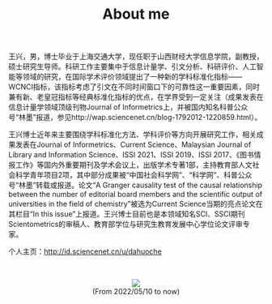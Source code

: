 ﻿---
layout: page
title: About me
cover: false
---
王兴，男，博士毕业于上海交通大学，现任职于山西财经大学信息学院，副教授，硕士研究生导师。科研工作主要集中于信息计量学、引文分析、科研评价、人工智能等领域的研究，在国际学术评价领域提出了一种新的学科标准化指标——WCNCI指标，该指标考虑了引文在不同时间窗口下的可靠性这一重要因素，同时兼有新、老皇冠指标等经典标准化指标的优点，在学界受到一定关注（成果发表在信息计量学领域顶级刊物Journal of Informetrics上，并被国内知名科普公众号“林墨”报道，参见http://wap.sciencenet.cn/blog-1792012-1220859.html）。

王兴博士近年来主要围绕学科标准化方法、学科评价等方向开展研究工作，相关成果发表在Journal of Informetrics、Current Science、Malaysian Journal of Library and Information Science、ISSI 2021、ISSI 2019、ISSI 2017、《图书情报工作》等国内外重要期刊及学术会议上，出版学术专著1部，主持教育部人文社会科学青年项目2项，其中部分成果被“中国社会科学网”、“科学网”、科普公众号“林墨”转载或报道。论文“A Granger causality test of the causal relationship between the number of editorial board members and the scientific output of universities in the field of chemistry”被选为Current Science当期的亮点论文在其栏目“In this issue”上报道。王兴博士目前也是本领域知名SCI、SSCI期刊Scientometrics的审稿人、教育部学位与研究生教育发展中心学位论文评审专家。 

个人主页：http://id.sciencenet.cn/u/dahuoche

<br>
<p align="center">
<a href='https://clustrmaps.com/site/1bcxl'  title='Visit tracker'><img src='//clustrmaps.com/map_v2.png?cl=ffffff&w=450&t=tt&d=m33y5dN8Mj3n06hFPjMAdcBqZ_bJr4ridHxEPxBPbls'/></a>
<br>(From 2022/05/10 to now)
</p>
